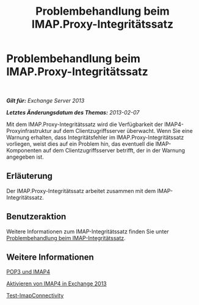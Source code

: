 ﻿---
title: Problembehandlung beim IMAP.Proxy-Integritätssatz
TOCTitle: Problembehandlung beim IMAP.Proxy-Integritätssatz
ms:assetid: 0edbfa5f-34cd-4bbd-ba23-c2b7d84762f8
ms:mtpsurl: https://technet.microsoft.com/de-de/library/ms.exch.scom.imap.proxy(v=EXCHG.150)
ms:contentKeyID: 53181852
ms.date: 10/08/2015
mtps_version: v=EXCHG.150
ms.translationtype: HT
---

# Problembehandlung beim IMAP.Proxy-Integritätssatz

 

_**Gilt für:** Exchange Server 2013_

_**Letztes Änderungsdatum des Themas:** 2013-02-07_

Mit dem IMAP.Proxy-Integritätssatz wird die Verfügbarkeit der IMAP4-Proxyinfrastruktur auf dem Clientzugriffsserver überwacht. Wenn Sie eine Warnung erhalten, dass Integritätsfehler im IMAP.Proxy-Integritätssatz vorliegen, weist dies auf ein Problem hin, das eventuell die IMAP-Komponenten auf dem Clientzugriffsserver betrifft, der in der Warnung angegeben ist.

## Erläuterung

Der IMAP.Proxy-Integritätssatz arbeitet zusammen mit dem IMAP-Integritätssatz.

## Benutzeraktion

Weitere Informationen zum IMAP-Integritätssatz finden Sie unter [Problembehandlung beim IMAP-Integritätssatz](troubleshooting-imap-health-set.md).

## Weitere Informationen

[POP3 und IMAP4](https://technet.microsoft.com/de-de/library/jj657728\(v=exchg.150\))

[Aktivieren von IMAP4 in Exchange 2013](https://technet.microsoft.com/de-de/library/bb124489\(v=exchg.150\))

[Test-ImapConnectivity](https://technet.microsoft.com/de-de/library/bb738126\(v=exchg.150\))

